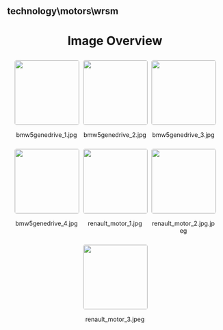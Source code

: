 ## technology\motors\wrsm
<style>
    .image-gallery {
        display: flex;
        flex-wrap: wrap;
        gap: 10px;
        justify-content: center;
        padding: 10px;
    }
    .image-gallery img {
        width: 150px;
        height: auto;
        border: 1px solid #ddd;
        border-radius: 5px;
    }
    .image-gallery div {
        flex: 1 1 calc(33.333% - 20px); /* Three images per row on large screens */
        max-width: 150px;
        text-align: center;
    }
    @media (max-width: 768px) {
        .image-gallery div {
            flex: 1 1 calc(50% - 20px); /* Two images per row on medium screens */
        }
    }
    @media (max-width: 480px) {
        .image-gallery div {
            flex: 1 1 100%; /* One image per row on small screens */
        }
    }
</style>
<h1 style ="text-align: center;"> Image Overview </h1> <div class="image-gallery">
<div>
<img src="https://media.evkx.net/multimedia/technology/motors/wrsm/bmw5genedrive_1_st.jpg">
<p>bmw5genedrive_1.jpg</p>
</div>
<div>
<img src="https://media.evkx.net/multimedia/technology/motors/wrsm/bmw5genedrive_2_st.jpg">
<p>bmw5genedrive_2.jpg</p>
</div>
<div>
<img src="https://media.evkx.net/multimedia/technology/motors/wrsm/bmw5genedrive_3_st.jpg">
<p>bmw5genedrive_3.jpg</p>
</div>
<div>
<img src="https://media.evkx.net/multimedia/technology/motors/wrsm/bmw5genedrive_4_st.jpg">
<p>bmw5genedrive_4.jpg</p>
</div>
<div>
<img src="https://media.evkx.net/multimedia/technology/motors/wrsm/renault_motor_1_st.jpg">
<p>renault_motor_1.jpg</p>
</div>
<div>
<img src="https://media.evkx.net/multimedia/technology/motors/wrsm/renault_motor_2.jpg_st.jpeg">
<p>renault_motor_2.jpg.jpeg</p>
</div>
<div>
<img src="https://media.evkx.net/multimedia/technology/motors/wrsm/renault_motor_3_st.jpeg">
<p>renault_motor_3.jpeg</p>
</div>
</div>
